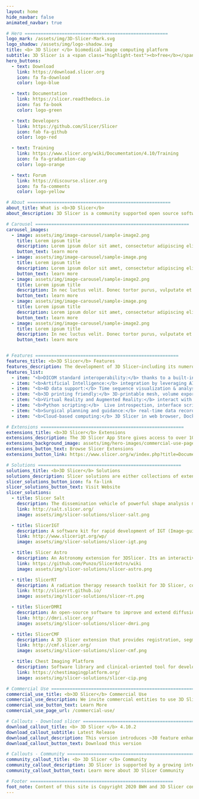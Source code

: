 ```yaml
---
layout: home
hide_navbar: false
animated_navbar: true

# Hero ======================================================
logo_mark: /assets/img/3D-Slicer-Mark.svg
logo_shadow: /assets/img/logo-shadow.svg
title: <b> 3D Slicer </b> biomedical image computing platform
subtitle: 3D Slicer is a <span class="highlight-text"><b>free</b></span>, <span class="highlight-text"><b>open source</b></span> and <span class="highlight-text"><b>multi-platform</b></span> software package.
hero_buttons:
  - text: Download
    link: https://download.slicer.org
    icon: fa fa-download
    color: logo-blue

  - text: Documentation
    link: https://slicer.readthedocs.io
    icon: fas fa-book
    color: logo-green

  - text: Developers
    link: https://github.com/Slicer/Slicer
    icon: fab fa-github
    color: logo-red

  - text: Training
    link: https://www.slicer.org/wiki/Documentation/4.10/Training
    icon: fa fa-graduation-cap
    color: logo-orange

  - text: Forum
    link: https://discourse.slicer.org
    icon: fa fa-comments
    color: logo-yellow

# About ======================================================
about_title: What is <b>3D Slicer</b>
about_description: 3D Slicer is a community supported open source software platform for medical image informatics, image processing, and three-dimensional visualization.<br> Built over two decades through support from the National Institutes of Health and a worldwide developer community. Slicer brings free, powerful cross-platform processing tools to physicians, researchers, and the general public.

# Carousel ==========================================================
carousel_images:
  - image: assets/img/image-carousel/sample-image2.png
    title: Lorem ipsum title
    description: Lorem ipsum dolor sit amet, consectetur adipiscing elit. Duis mollis libero eu mi tincidunt maximus. Pellentesque ut maximus ipsum. <a href="https://www.slicer.org/wiki/Documentation/4.10/Announcements"> learn more > </a>
    button_text: learn more
  - image: assets/img/image-carousel/sample-image.png
    title: Lorem ipsum title
    description: Lorem ipsum dolor sit amet, consectetur adipiscing elit. Duis mollis libero eu mi tincidunt maximus.Lorem ipsum dolor sit amet, consectetur adipiscing elit.<a href="https://www.slicer.org/wiki/Documentation/4.10/Announcements"> learn more > </a>
    button_text: learn more
  - image: assets/img/image-carousel/sample-image2.png
    title: Lorem ipsum title
    description: In nec luctus velit. Donec tortor purus, vulputate et fringilla ac, tempus eget purus. In semper fermentum nisl ac accumsan.<a href="https://www.slicer.org/wiki/Documentation/4.10/Announcements"> learn more > </a>
    button_text: learn more
  - image: assets/img/image-carousel/sample-image.png
    title: Lorem ipsum title
    description: Lorem ipsum dolor sit amet, consectetur adipiscing elit. Duis mollis libero eu mi tincidunt maximus. Pellentesque ut maximus ipsum. <a href="https://www.slicer.org/wiki/Documentation/4.10/Announcements"> learn more > </a>
    button_text: learn more
  - image: assets/img/image-carousel/sample-image2.png
    title: Lorem ipsum title
    description: In nec luctus velit. Donec tortor purus, vulputate et fringilla ac, tempus eget purus. In semper fermentum nisl ac accumsan.<a href="https://www.slicer.org/wiki/Documentation/4.10/Announcements"> learn more > </a>
    button_text: learn more


# Features ======================================================
features_title: <b>3D Slicer</b> Features
features_description: The development of 3D Slicer—including its numerous modules, extensions, datasets, pull requests, patches, issues reports, suggestions—is made possible by users, developers, contributors and commercial partners around the world.
features_list:
  - item: "<b>DICOM standard interoperability:</b> thanks to a built-in DICOM browser allowing local import and indexing. Streamlined segmentation: capabilities for 2D/3D/4D image supporting hundreds of segments per image"
  - item: "<b>Artificial Intelligence:</b> integration by leveraging AI-based automatic segmentation, tools for ground truth training data generation DeepInfer extension for Deep Learning, Tensorflow compatibility and Nvidia Clara automatic segmentation"
  - item: "<b>4D data support:</b> Time sequence visualization & analysis"
  - item: "<b>3D printing friendly:</b> 3D-printable mesh, volume export"
  - item: "<b>Virtual Reality and Augmented Reality:</b> interact with scene in HTC, Oculus, WindowsMR systems; export data to HoloLens"
  - item: "<b>Python scripting:</b>  Live introspection, interface scripting, all Python 3 packages can be used within Slicer"
  - item: "<b>Surgical planning and guidance:</b> real-time data recording, analysis and replay from surgical navigation systems, ultrasound scanners cameras and trackers, OpenIGTLink connection with trackers, scanners"
  - item: "<b>Cloud-based computing:</b> 3D Slicer in web browser, Docker container, or as Jupyter notebook kernel"

# Extensions ======================================================
extensions_title: <b>3D Slicer</b> Extensions
extensions_description: The 3D Slicer App Store gives access to over 100 Slicer extensions that can be installed and used with the Slicer application.
extensions_background_image: assets/img/hero-images/commercial-use-page-hero.png
extensions_button_text: Browse Slicer Extensions
extensions_button_link: https://www.slicer.org/w/index.php?title=Documentation/Nightly/Extensions

# Solutions ======================================================
solutions_title: <b>3D Slicer</b> Solutions
solutions_description: Slicer solutions are either collections of extensions or special distributions of Slicer that provide customized package and complete processing pipeline from beginning to end, addressing specific research problems.
slicer_solutions_button_icon: fa fa-link
slicer_solutions_button_text: Visit Website
slicer_solutions:
  - title: Slicer Salt
    description: The dissemination vehicle of powerful shape analysis methodology based on 3D Slicer.
    link: http://salt.slicer.org/
    image: assets/img/slicer-solutions/slicer-salt.png

  - title: SlicerIGT
    description: A software kit for rapid development of IGT (Image-guided therapy) applications.
    link: http://www.slicerigt.org/wp/
    image: assets/img/slicer-solutions/slicer-igt.png

  - title: Slicer Astro
    description: An Astronomy extension for 3DSlicer. Its an interactive 3D visual analytics tool for HI (neutral Hydrogen) data.
    link: https://github.com/Punzo/SlicerAstro/wiki
    image: assets/img/slicer-solutions/slicer-astro.png

  - title: SlicerRT
    description: A radiation therapy research toolkit for 3D Slicer, containing RT features for import/export, analysis & visualization.
    link: http://slicerrt.github.io/
    image: assets/img/slicer-solutions/slicer-rt.png

  - title: SlicerDMRI
    description: An open-source software to improve and extend diffusion magnetic resonance imaging software in 3D Slicer.
    link: http://dmri.slicer.org/
    image: assets/img/slicer-solutions/slicer-dmri.png

  - title: SlicerCMF
    description: A 3D Slicer extension that provides registration, segmentation and quantification modules for dental images analysis.
    link: http://cmf.slicer.org/
    image: assets/img/slicer-solutions/slicer-cmf.png

  - title: Chest Imaging Platform
    description: Software library and clinical-oriented tool for development and translation of known and novel quantitative phenotypes in lung diseases.
    link: https://chestimagingplatform.org/
    image: assets/img/slicer-solutions/slicer-cip.png

# Commercial Use ======================================================
commercial_use_title: <b>3D Slicer</b> Commercial Use
commercial_use_description: We invite commercial entities to use 3D Slicer. 3D Slicer is a Free Open Source Software distributed under a BSD style license.<br> The license does not impose restrictions on the use of the software. For details, please see the <a href="https://www.slicer.org/wiki/License">3D Slicer Software License Agreement</a>.<br> Learn more about our commercial partners and slicer based products and product prototypes.
commercial_use_button_text: Learn More
commercial_use_page_url: /commercial-use/

# Callouts - Download slicer ======================================================
download_callout_title: <b> 3D Slicer </b> 4.10.2
download_callout_subtitle: Latest Release
download_callout_description: This version introduces ~30 feature enhancements and bug fixes for better performance and stability. <br> <br> Read the <a href="https://www.slicer.org/wiki/Documentation/4.10/Announcements">Announcements</a>  for more details.
download_callout_button_text: Download this version

# Callouts - Community ======================================================
community_callout_title: <b> 3D Slicer </b> Community
community_callout_description: 3D Slicer is supported by a growing international user and developer community. <br> To acknowledge 3D Slicer as a platform, please see the <a href="https://www.slicer.org/wiki/CitingSlicer">Citing Slicer</a>.
community_callout_button_text: Learn more about 3D Slicer Community

# Footer ======================================================
foot_note: Content of this site is Copyright 2020 BWH and 3D Slicer contributors, unless otherwise noted. <br> For questions about the use of this site's content, please see <a href=https://www.slicer.org/wiki/Contact">Contact</a>.
---
```

